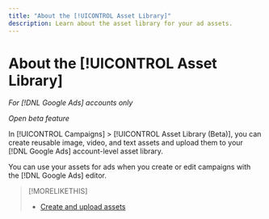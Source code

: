 ```yaml
---
title: "About the [!UICONTROL Asset Library]"
description: Learn about the asset library for your ad assets.
---
```

# About the [!UICONTROL Asset Library]

<!-- Combine with "Create" page into one page? -->

*For [!DNL Google Ads] accounts only*

*Open beta feature*

In [!UICONTROL Campaigns] > [!UICONTROL Asset Library (Beta)], you can create reusable image, video, and text assets and upload them to your [!DNL Google Ads] account-level asset library.

You can use your assets for ads when you create or edit campaigns with the [!DNL Google Ads] editor.

>[!MORELIKETHIS]
>
>* [Create and upload assets](/help/search-social-commerce/campaign-management/asset-library/asset-create.md)
